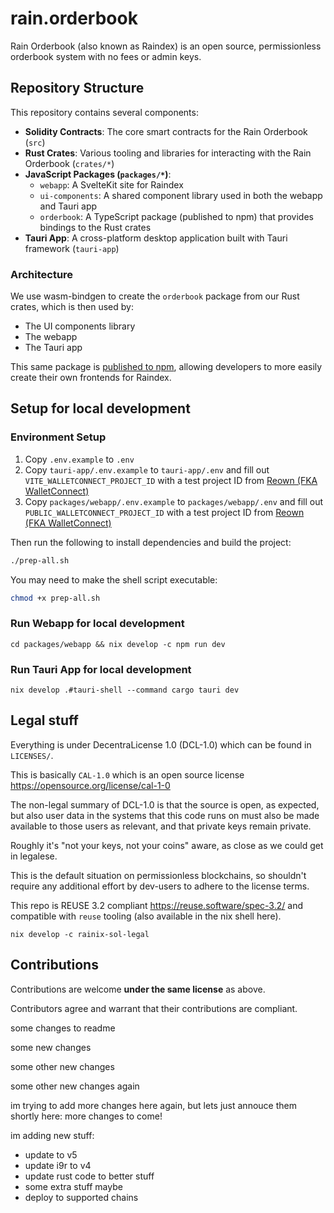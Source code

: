 # rain.orderbook

Rain Orderbook (also known as Raindex) is an open source, permissionless orderbook system with no fees or admin keys.

## Repository Structure

This repository contains several components:

- **Solidity Contracts**: The core smart contracts for the Rain Orderbook (`src`)
- **Rust Crates**: Various tooling and libraries for interacting with the Rain Orderbook (`crates/*`)
- **JavaScript Packages (`packages/*`)**:
  - `webapp`: A SvelteKit site for Raindex
  - `ui-components`: A shared component library used in both the webapp and Tauri app
  - `orderbook`: A TypeScript package (published to npm) that provides bindings to the Rust crates
- **Tauri App**: A cross-platform desktop application built with Tauri framework (`tauri-app`)

### Architecture

We use wasm-bindgen to create the `orderbook` package from our Rust crates, which is then used by:
- The UI components library
- The webapp
- The Tauri app

This same package is [published to npm](https://www.npmjs.com/package/@rainlanguage/orderbook), allowing developers to more easily create their own frontends for Raindex.

## Setup for local development

### Environment Setup

1. Copy `.env.example` to `.env`
2. Copy `tauri-app/.env.example` to `tauri-app/.env` and fill out `VITE_WALLETCONNECT_PROJECT_ID` with a test project ID from [Reown (FKA WalletConnect)](https://cloud.reown.com/sign-in)
3. Copy `packages/webapp/.env.example` to `packages/webapp/.env` and fill out `PUBLIC_WALLETCONNECT_PROJECT_ID` with a test project ID from [Reown (FKA WalletConnect)](https://cloud.reown.com/sign-in)

Then run the following to install dependencies and build the project:
```bash
./prep-all.sh
```
You may need to make the shell script executable:
```bash
chmod +x prep-all.sh
```

### Run Webapp for local development
```
cd packages/webapp && nix develop -c npm run dev
```

### Run Tauri App for local development
```
nix develop .#tauri-shell --command cargo tauri dev
```

## Legal stuff

Everything is under DecentraLicense 1.0 (DCL-1.0) which can be found in `LICENSES/`.

This is basically `CAL-1.0` which is an open source license
https://opensource.org/license/cal-1-0

The non-legal summary of DCL-1.0 is that the source is open, as expected, but
also user data in the systems that this code runs on must also be made available
to those users as relevant, and that private keys remain private.

Roughly it's "not your keys, not your coins" aware, as close as we could get in
legalese.

This is the default situation on permissionless blockchains, so shouldn't require
any additional effort by dev-users to adhere to the license terms.

This repo is REUSE 3.2 compliant https://reuse.software/spec-3.2/ and compatible
with `reuse` tooling (also available in the nix shell here).

```
nix develop -c rainix-sol-legal
```

## Contributions

Contributions are welcome **under the same license** as above.

Contributors agree and warrant that their contributions are compliant.

some changes to readme

some new changes

some other new changes

some other new changes again

im trying to add more changes here again, but lets just annouce them shortly here:
more changes to come!


im adding new stuff:
- update to v5
- update i9r to v4
- update rust code to better stuff
- some extra stuff maybe
- deploy to supported chains
